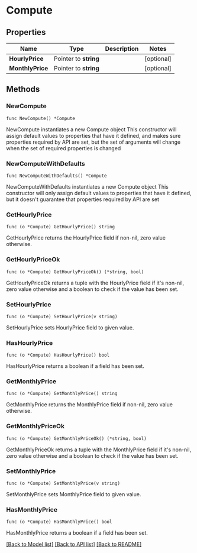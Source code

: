 # Compute

## Properties

Name | Type | Description | Notes
------------ | ------------- | ------------- | -------------
**HourlyPrice** | Pointer to **string** |  | [optional] 
**MonthlyPrice** | Pointer to **string** |  | [optional] 

## Methods

### NewCompute

`func NewCompute() *Compute`

NewCompute instantiates a new Compute object
This constructor will assign default values to properties that have it defined,
and makes sure properties required by API are set, but the set of arguments
will change when the set of required properties is changed

### NewComputeWithDefaults

`func NewComputeWithDefaults() *Compute`

NewComputeWithDefaults instantiates a new Compute object
This constructor will only assign default values to properties that have it defined,
but it doesn't guarantee that properties required by API are set

### GetHourlyPrice

`func (o *Compute) GetHourlyPrice() string`

GetHourlyPrice returns the HourlyPrice field if non-nil, zero value otherwise.

### GetHourlyPriceOk

`func (o *Compute) GetHourlyPriceOk() (*string, bool)`

GetHourlyPriceOk returns a tuple with the HourlyPrice field if it's non-nil, zero value otherwise
and a boolean to check if the value has been set.

### SetHourlyPrice

`func (o *Compute) SetHourlyPrice(v string)`

SetHourlyPrice sets HourlyPrice field to given value.

### HasHourlyPrice

`func (o *Compute) HasHourlyPrice() bool`

HasHourlyPrice returns a boolean if a field has been set.

### GetMonthlyPrice

`func (o *Compute) GetMonthlyPrice() string`

GetMonthlyPrice returns the MonthlyPrice field if non-nil, zero value otherwise.

### GetMonthlyPriceOk

`func (o *Compute) GetMonthlyPriceOk() (*string, bool)`

GetMonthlyPriceOk returns a tuple with the MonthlyPrice field if it's non-nil, zero value otherwise
and a boolean to check if the value has been set.

### SetMonthlyPrice

`func (o *Compute) SetMonthlyPrice(v string)`

SetMonthlyPrice sets MonthlyPrice field to given value.

### HasMonthlyPrice

`func (o *Compute) HasMonthlyPrice() bool`

HasMonthlyPrice returns a boolean if a field has been set.


[[Back to Model list]](../README.md#documentation-for-models) [[Back to API list]](../README.md#documentation-for-api-endpoints) [[Back to README]](../README.md)


